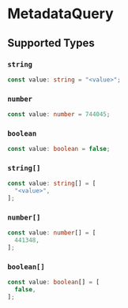 # MetadataQuery


## Supported Types

### `string`

```typescript
const value: string = "<value>";
```

### `number`

```typescript
const value: number = 744045;
```

### `boolean`

```typescript
const value: boolean = false;
```

### `string[]`

```typescript
const value: string[] = [
  "<value>",
];
```

### `number[]`

```typescript
const value: number[] = [
  441348,
];
```

### `boolean[]`

```typescript
const value: boolean[] = [
  false,
];
```

